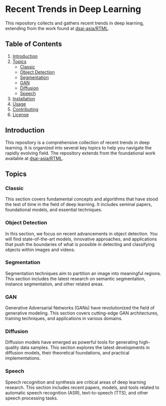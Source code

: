 # Recent Trends in Deep Learning

This repository collects and gathers recent trends in deep learning, extending from the work found at [dsai-asia/RTML](https://github.com/dsai-asia/RTML).

## Table of Contents

1. [Introduction](#introduction)
2. [Topics](#topics)
   - [Classic](#classic)
   - [Object Detection](#object-detection)
   - [Segmentation](#segmentation)
   - [GAN](#gan)
   - [Diffusion](#diffusion)
   - [Speech](#speech)
3. [Installation](#installation)
4. [Usage](#usage)
5. [Contributing](#contributing)
6. [License](#license)

## Introduction

This repository is a comprehensive collection of recent trends in deep learning. It is organized into several key topics to help you navigate the rapidly evolving field. The repository extends from the foundational work available at [dsai-asia/RTML](https://github.com/dsai-asia/RTML).

## Topics

### Classic

This section covers fundamental concepts and algorithms that have stood the test of time in the field of deep learning. It includes seminal papers, foundational models, and essential techniques.

### Object Detection

In this section, we focus on recent advancements in object detection. You will find state-of-the-art models, innovative approaches, and applications that push the boundaries of what is possible in detecting and classifying objects within images and videos.

### Segmentation

Segmentation techniques aim to partition an image into meaningful regions. This section includes the latest research on semantic segmentation, instance segmentation, and other related areas.

### GAN

Generative Adversarial Networks (GANs) have revolutionized the field of generative modeling. This section covers cutting-edge GAN architectures, training techniques, and applications in various domains.

### Diffusion

Diffusion models have emerged as powerful tools for generating high-quality data samples. This section explores the latest developments in diffusion models, their theoretical foundations, and practical implementations.

### Speech

Speech recognition and synthesis are critical areas of deep learning research. This section includes recent papers, models, and tools related to automatic speech recognition (ASR), text-to-speech (TTS), and other speech processing tasks.